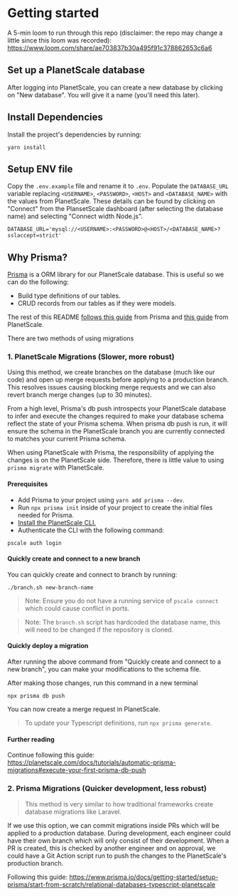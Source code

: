 # Getting started

A 5-min loom to run through this repo (disclaimer: the repo may change a little since this loom was recorded): https://www.loom.com/share/ae703837b30a495f91c378862653c6a6

## Set up a PlanetScale database

After logging into PlanetScale, you can create a new database by clicking on "New database". You will give it a name (you'll need this later).

## Install Dependencies

Install the project's dependencies by running:

```
yarn install
```

## Setup ENV file

Copy the `.env.example` file and rename it to `.env`. Populate the `DATABASE_URL` variable replacing `<USERNAME>`, `<PASSWORD>`, `<HOST>` and `<DATABASE_NAME>` with the values from PlanetScale.
These details can be found by clicking on "Connect" from the PlansetScale dashboard (after selecting the database name) and selecting "Connect width Node.js".

```
DATABASE_URL='mysql://<USERNAME>:<PASSWORD>@<HOST>/<DATABASE_NAME>?sslaccept=strict'
```

## Why Prisma?

[Prisma](https://www.prisma.io/) is a ORM library for our PlanetScale database. This is useful so we can do the following:

- Build type definitions of our tables.
- CRUD records from our tables as if they were models.

The rest of this README [follows this guide](https://www.prisma.io/docs/getting-started/quickstart) from Prisma and [this guide](https://planetscale.com/docs/tutorials/automatic-prisma-migrations) from PlanetScale.

There are two methods of using migrations

### 1. PlanetScale Migrations (Slower, more robust)

Using this method, we create branches on the database (much like our code) and open up merge requests before applying to a production branch. This resolves issues causing blocking merge requests and we can also revert branch merge changes (up to 30 minutes).

From a high level, Prisma's db push introspects your PlanetScale database to infer and execute the changes required to make your database schema reflect the state of your Prisma schema. When prisma db push is run, it will ensure the schema in the PlanetScale branch you are currently connected to matches your current Prisma schema.

When using PlanetScale with Prisma, the responsibility of applying the changes is on the PlanetScale side. Therefore, there is little value to using `prisma migrate` with PlanetScale.

#### Prerequisites

- Add Prisma to your project using `yarn add prisma --dev`.
- Run `npx prisma init` inside of your project to create the initial files needed for Prisma.
- [Install the PlanetScale CLI.](https://github.com/planetscale/cli)
- Authenticate the CLI with the following command:

```
pscale auth login
```

#### Quickly create and connect to a new branch

You can quickly create and connect to branch by running:

```
./branch.sh new-branch-name
```

> Note: Ensure you do not have a running service of `pscale connect` which could cause conflict in ports.

> Note: The `branch.sh` script has hardcoded the database name, this will need to be changed if the repository is cloned.

#### Quickly deploy a migration

After running the above command from "Quickly create and connect to a new branch", you can make your modifications to the schema file.

After making those changes, run this command in a new terminal

```
npx prisma db push
```

You can now create a merge request in PlanetScale.

> To update your Typescript definitions, run `npx prisma generate`.

#### Further reading

Continue following this guide: https://planetscale.com/docs/tutorials/automatic-prisma-migrations#execute-your-first-prisma-db-push

### 2. Prisma Migrations (Quicker development, less robust)

> This method is very similar to how traditional frameworks create database migrations like Laravel.

If we use this option, we can commit migrations inside PRs which will be applied to a production database. During development, each engineer could have their own branch which will only consist of their development. When a PR is created, this is checked by another engineer and on approval, we could have a Git Action script run to push the changes to the PlanetScale's production branch.

Following this guide:
https://www.prisma.io/docs/getting-started/setup-prisma/start-from-scratch/relational-databases-typescript-planetscale
